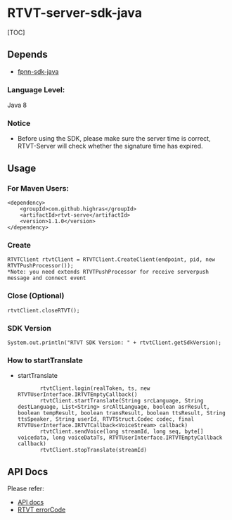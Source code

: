 # RTVT-server-sdk-java
[TOC]

## Depends

* [fpnn-sdk-java](https://github.com/highras/fpnn-sdk-java)

### Language Level:

Java 8

### Notice

* Before using the SDK, please make sure the server time is correct, RTVT-Server will check whether the signature time has expired.

## Usage

### For Maven Users:
    <dependency>
        <groupId>com.github.highras</groupId>
        <artifactId>rtvt-serve</artifactId>
        <version>1.1.0</version>
    </dependency>


### Create
    RTVTClient rtvtClient = RTVTClient.CreateClient(endpoint, pid, new RTVTPushProcessor());
    *Note: you need extends RTVTPushProcessor for receive serverpush message and connect event


### Close (Optional)
    rtvtClient.closeRTVT();


### SDK Version

    System.out.println("RTVT SDK Version: " + rtvtClient.getSdkVersion);

### How to startTranslate

* startTranslate

             rtvtClient.login(realToken, ts, new RTVTUserInterface.IRTVTEmptyCallback()
             rtvtClient.startTranslate(String srcLanguage, String destLanguage, List<String> srcAltLanguage, boolean asrResult, boolean tempResult, boolean transResult, boolean ttsResult, String ttsSpeaker, String userId, RTVTStruct.Codec codec, final RTVTUserInterface.IRTVTCallback<VoiceStream> callback)
             rtvtClient.sendVoice(long streamId, long seq, byte[] voicedata, long voiceDataTs, RTVTUserInterface.IRTVTEmptyCallback callback)
             rtvtClient.stopTranslate(streamId)



## API Docs

Please refer:

* [API docs](doc/API.md)
* [RTVT errorCode](doc/ErrorCode.md)

